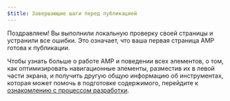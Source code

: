 ```yaml
---
$title: Завершающие шаги перед публикацией
---
```


Поздравляем! Вы выполнили локальную проверку своей страницы и устранили все ошибки. Это означает, что ваша первая страница AMP готова к публикации.

Чтобы узнать больше о работе AMP и поведении всех элементов, о том, как оптимизировать навигационные элементы, разместив их в левой части экрана, и получить другую общую информацию об инструментах, которая может помочь в подготовке содержимого, перейдите к [ознакомлению с процессом разработки](https://developers.google.com/web/tools/setup/).
